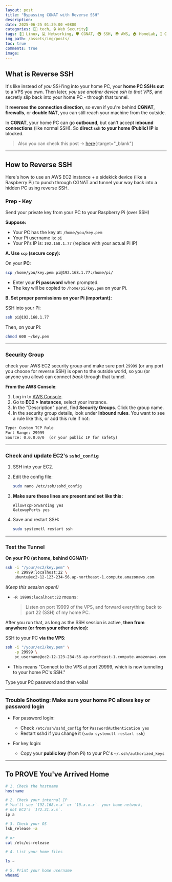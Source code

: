 ```yaml
---
layout: post
title: "Bypassing CGNAT with Reverse SSH"
description: 
date: 2025-06-25 01:39:00 +0800
categories: [🤖 tech, 🔒 Web Security]
tags: [🐧 Linux, 💻 Networking, 🛡️ CGNAT, 🚇 SSH, 🌍 AWS, 🏠 HomeLab, 🤖 Cloud, 🌐 Remote-Access]
img_path: /assets/img/posts/
toc: true 
comments: true 
image: 
---
```


## What is Reverse SSH

It's like instead of *you* SSH'ing into your home PC, your **home PC SSHs out** to a VPS you own. Then later, *you use another device ssh to that VPS*, and secretly slip back into your home PC - through that tunnel.

It **reverses the connection direction**, so even if you're behind **CGNAT**, **firewalls**, or **double NAT**, you can still reach your machine from the outside.

In **CGNAT**, your home PC can go **outbound**, but can't accept **inbound connections** (like normal SSH). So **direct `ssh` to your home (Public) IP** is blocked.

> Also you can check this post -> [here](https://kay-a11y.github.io/posts/how-internet-works/#ipv4--shared-ips){:target="_blank"}

---

## How to Reverse SSH

Here's how to use an AWS EC2 instance + a sidekick device (like a Raspberry Pi) to punch through CGNAT and tunnel your way back into a hidden PC using reverse SSH.

### Prep - Key

Send your private key from your PC to your Raspberry Pi (over SSH)

**Suppose:**

* Your PC has the key at: `/home/you/key.pem`
* Your Pi username is: `pi`
* Your Pi's IP is: `192.168.1.77` (replace with your actual Pi IP)

**A. Use `scp` (secure copy):**

On your **PC**:

```bash
scp /home/you/key.pem pi@192.168.1.77:/home/pi/
```

* Enter your **Pi password** when prompted.
* The key will be copied to `/home/pi/key.pem` on your Pi.

**B. Set proper permissions on your Pi (important):**

SSH into your Pi:

```bash
ssh pi@192.168.1.77
```

Then, on your Pi:

```bash
chmod 600 ~/key.pem
```

---

### Security Group

check your AWS EC2 security group and make sure port `29999` (or any port you choose for reverse SSH) is open to the outside world, so you (or anyone you allow) can connect *back* through that tunnel.

**From the AWS Console**:

1. Log in to [AWS Console](https://console.aws.amazon.com/ec2).
2. Go to **EC2 > Instances**, select your instance.
3. In the "Description" panel, find **Security Groups**. Click the group name.
4. In the security group details, look under **Inbound rules**.
You want to see a rule like this, or add this rule if not:

```txt
Type: Custom TCP Rule
Port Range: 29999
Source: 0.0.0.0/0  (or your public IP for safety)
```

---

### Check and update EC2's `sshd_config`

1. SSH into your EC2.

2. Edit the config file:

   ```bash
   sudo nano /etc/ssh/sshd_config
   ```

3. **Make sure these lines are present and set like this:**

   ```
   AllowTcpForwarding yes
   GatewayPorts yes
   ```

4. Save and restart SSH:

   ```bash
   sudo systemctl restart ssh
   ```

---

### Test the Tunnel

**On your PC (at home, behind CGNAT):**

```bash
ssh -i "/your/ec2/key.pem" \
    -R 29999:localhost:22 \
    ubuntu@ec2-12-123-234-56.ap-northeast-1.compute.amazonaws.com
```

*(Keep this session open!)*

* `-R 19999:localhost:22` means:

  > Listen on port 19999 of the VPS, and forward everything back to port 22 (SSH) of my home PC.

After you run that, as long as the SSH session is active, **then from anywhere (or from your other device):**

SSH to your PC **via the VPS**:

```bash
ssh -i "/your/ec2/key.pem" \
    -p 29999 \
    pc_username@ec2-12-123-234-56.ap-northeast-1.compute.amazonaws.com
```

* This means "Connect to the VPS at port 29999, which is now tunneling to your home PC's SSH."

Type your PC password and then voila!

---

### Trouble Shooting: Make sure your home PC allows key or password login

* For password login:

  * Check `/etc/ssh/sshd_config` for `PasswordAuthentication yes`
  * Restart sshd if you change it (`sudo systemctl restart ssh`)
* For key login:

  * Copy your **public key** (from Pi) to your PC's `~/.ssh/authorized_keys`

---

## To PROVE You've Arrived Home

```bash
# 1. Check the hostname
hostname

# 2. Check your internal IP
# You'll see `192.168.x.x` or `10.x.x.x`- your home network, 
# not EC2's `172.31.x.x`.
ip a 

# 3. Check your OS
lsb_release -a

# or
cat /etc/os-release

# 4. List your home files

ls ~

# 5. Print your home username
whoami
```